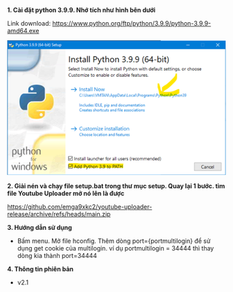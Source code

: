 <b>1. Cài đặt python 3.9.9. Nhớ tích như hình bên dưới</b>

Link download: https://www.python.org/ftp/python/3.9.9/python-3.9.9-amd64.exe

<img src="setup/images/1.png"/>

<b>2. Giải nén và chạy file setup.bat trong thư mục setup. Quay lại 1 bước. tìm file Youtube Uploader mở nó lên là được</b>

https://github.com/emga9xkc2/youtube-uploader-release/archive/refs/heads/main.zip

<b>3. Hướng dẫn sử dụng</b>

- Bấm menu. Mở file hconfig. Thêm dòng port={portmultilogin} để sử dụng get cookie của multilogin. ví dụ portmultilogin = 34444 thì thay dòng kia thành port=34444

<b>4. Thông tin phiên bản</b>

- v2.1
